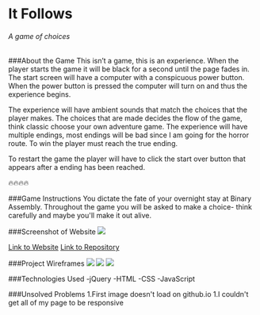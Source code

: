 # It Follows
###### A game of choices

###About the Game
This isn’t a game, this is an experience. When the player starts the game it will be black for a second until the page fades in. The start screen will have a computer with a conspicuous power button. When the power button is pressed the computer will turn on and thus the experience begins.

The experience will have ambient sounds that match the choices that the player makes. The choices that are made decides the flow of the game, think classic choose your own adventure game. The experience will have multiple endings, most endings will be bad since I am going for the horror route. To win the player must reach the true ending. 

To restart the game the player will have to click the start over button that appears after a ending has been reached. 

:fire::fire::fire::fire:

###Game Instructions
You dictate the fate of your overnight stay at Binary Assembly. Throughout the game you will be asked to make a choice- think carefully and maybe you'll make it out alive.

###Screenshot of Website
![](http://imgur.com/YdQRHyV)

[Link to Website](https://clandestine1.github.io/Visual_Novel/)
[Link to Repository](https://github.com/Clandestine1/Visual_Novel)

###Project Wireframes
![](http://imgur.com/FsupqZ2)
![](http://imgur.com/3ImfLx9)
![](http://imgur.com/5TGeeEx)

###Technologies Used
-jQuery
-HTML
-CSS
-JavaScript

###Unsolved Problems
1.First image doesn't load on github.io
1.I couldn't get all of my page to be responsive